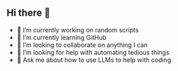 ## Hi there 👋
- 🔭 I’m currently working on random scripts
- 🌱 I’m currently learning GitHub
- 👯 I’m looking to collaborate on anything I can
- 🤔 I’m looking for help with automating tedious things
- 💬 Ask me about how to use LLMs to help with coding
<!--
**peteatmyfitz/peteatmyfitz** is a ✨ _special_ ✨ repository because its `README.md` (this file) appears on your GitHub profile.

Here are some ideas to get you started:

## - 🔭 I’m currently working on ...
- 🌱 I’m currently learning ...
- 👯 I’m looking to collaborate on ...
- 🤔 I’m looking for help with ...
- 💬 Ask me about ...
- 📫 How to reach me: ...
- 😄 Pronouns: ...
- ⚡ Fun fact: ...
-->
